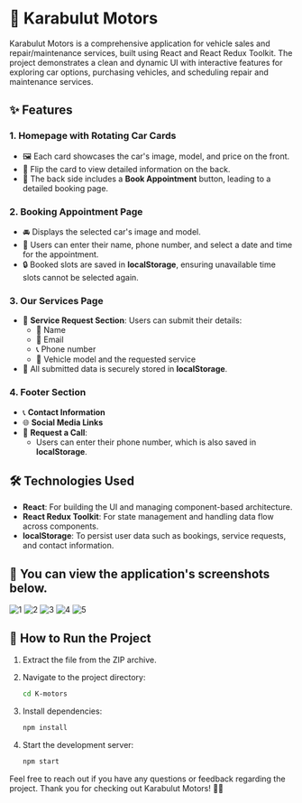 # 🚗 Karabulut Motors

Karabulut Motors is a comprehensive application for vehicle sales and repair/maintenance services, built using React and React Redux Toolkit. The project demonstrates a clean and dynamic UI with interactive features for exploring car options, purchasing vehicles, and scheduling repair and maintenance services.
## ✨ Features

### 1. **Homepage with Rotating Car Cards**
   - 🖼️ Each card showcases the car's image, model, and price on the front.
   - 🔄 Flip the card to view detailed information on the back.
   - 📅 The back side includes a **Book Appointment** button, leading to a detailed booking page.

### 2. **Booking Appointment Page**
   - 🚘 Displays the selected car's image and model.
   - 📝 Users can enter their name, phone number, and select a date and time for the appointment.
   - 🔒 Booked slots are saved in **localStorage**, ensuring unavailable time slots cannot be selected again.

### 3. **Our Services Page**
   - 🔧 **Service Request Section**: Users can submit their details:
     - 📛 Name
     - 📧 Email
     - 📞 Phone number
     - 🚗 Vehicle model and the requested service
   - 💾 All submitted data is securely stored in **localStorage**.

### 4. **Footer Section**
   - 📞 **Contact Information**
   - 🌐 **Social Media Links**
   - 📲 **Request a Call**:
     - Users can enter their phone number, which is also saved in **localStorage**.

## 🛠️ Technologies Used
- **React**: For building the UI and managing component-based architecture.
- **React Redux Toolkit**: For state management and handling data flow across components.
- **localStorage**: To persist user data such as bookings, service requests, and contact information.

## 📸 You can view the application's screenshots below.
![1](image/home1.png)
![2](image/home2.png)
![3](image/Appointment1.png)
![4](image/Appointment2.png)
![5](image/Service.png)


## 🚀 How to Run the Project
1. Extract the file from the ZIP archive.

2. Navigate to the project directory:
   ```bash
   cd K-motors
   ```

3. Install dependencies:
   ```bash
   npm install
   ```

4. Start the development server:
   ```bash
   npm start
   ```

Feel free to reach out if you have any questions or feedback regarding the project. Thank you for checking out Karabulut Motors! 🚗💨

